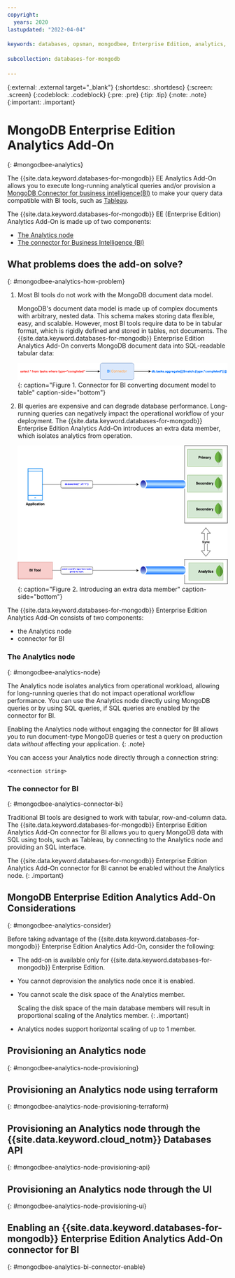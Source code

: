 ```yaml
---
copyright:
  years: 2020
lastupdated: "2022-04-04"

keywords: databases, opsman, mongodbee, Enterprise Edition, analytics, bi connector

subcollection: databases-for-mongodb

---
```


{:external: .external target="_blank"}
{:shortdesc: .shortdesc}
{:screen: .screen}
{:codeblock: .codeblock}
{:pre: .pre}
{:tip: .tip}
{:note: .note}
{:important: .important}

# MongoDB Enterprise Edition Analytics Add-On
{: #mongodbee-analytics}

The {{site.data.keyword.databases-for-mongodb}} EE Analytics Add-On allows you to execute long-running analytical queries and/or provision a [MongoDB Connector for business intelligence(BI)](https://docs.mongodb.com/bi-connector/current/) to make your query data compatible with BI tools, such as [Tableau](https://www.tableau.com/).

The {{site.data.keyword.databases-for-mongodb}} EE (Enterprise Edition) Analytics Add-On is made up of two components:
- [The Analytics node](#mongodbee-analytics-node)
- [The connector for Business Intelligence (BI)](#mongodbee-analytics-connector-bi)

## What problems does the add-on solve?
{: #mongodbee-analytics-how-problem}

1. Most BI tools do not work with the MongoDB document data model. 

    MongoDB's document data model is made up of complex documents with arbitrary, nested data. This schema makes storing data flexible, easy, and scalable. However, most BI tools require data to be in tabular format, which is rigidly defined and stored in tables, not documents. The {{site.data.keyword.databases-for-mongodb}} Enterprise Edition Analytics Add-On converts MongoDB document data into SQL-readable tabular data:

    ![Connector for BI converting document model to table](images/bi-connector-model.png){: caption="Figure 1. Connector for BI converting document model to table" caption-side="bottom"}

1. BI queries are expensive and can degrade database performance. 
    Long-running queries can negatively impact the operational workflow of your deployment. The {{site.data.keyword.databases-for-mongodb}} Enterprise Edition Analytics Add-On introduces an extra data member, which isolates analytics from operation.

    ![Introducing an extra data member](images/bi-connector-extra-data-member.png){: caption="Figure 2. Introducing an extra data member" caption-side="bottom"}
    

The {{site.data.keyword.databases-for-mongodb}} Enterprise Edition Analytics Add-On consists of two components:
- the Analytics node
- connector for BI

### The Analytics node
{: #mongodbee-analytics-node}

The Analytics node isolates analytics from operational workload, allowing for long-running queries that do not impact operational workflow performance. You can use the Analytics node directly using MongoDB queries or by using SQL queries, if SQL queries are enabled by the connector for BI. 

Enabling the Analytics node without engaging the connector for BI allows you to run document-type MongoDB queries or test a query on production data _without_ affecting your application. 
{: .note}

You can access your Analytics node directly through a connection string:

```shell
<connection string>
```

### The connector for BI
{: #mongodbee-analytics-connector-bi}

Traditional BI tools are designed to work with tabular, row-and-column data. The {{site.data.keyword.databases-for-mongodb}} Enterprise Edition Analytics Add-On connector for BI allows you to query MongoDB data with SQL using tools, such as Tableau, by connecting to the Analytics node and providing an SQL interface.

The {{site.data.keyword.databases-for-mongodb}} Enterprise Edition Analytics Add-On connector for BI cannot be enabled without the Analytics node.
{: .important}

## MongoDB Enterprise Edition Analytics Add-On Considerations
{: #mongodbee-analytics-consider}

Before taking advantage of the {{site.data.keyword.databases-for-mongodb}} Enterprise Edition Analytics Add-On, consider the following:

- The add-on is available only for {{site.data.keyword.databases-for-mongodb}} Enterprise Edition.
- You cannot deprovision the analytics node once it is enabled.
- You cannot scale the disk space of the Analytics member. 
  
    Scaling the disk space of the main database members will result in proportional scaling of the Analytics member.
    {: .important}

- Analytics nodes support horizontal scaling of up to 1 member.

## Provisioning an Analytics node
{: #mongodbee-analytics-node-provisioning}

## Provisioning an Analytics node using terraform
{: #mongodbee-analytics-node-provisioning-terraform}



## Provisioning an Analytics node through the {{site.data.keyword.cloud_notm}} Databases API
{: #mongodbee-analytics-node-provisioning-api}



## Provisioning an Analytics node through the UI
{: #mongodbee-analytics-node-provisioning-ui}


## Enabling an {{site.data.keyword.databases-for-mongodb}} Enterprise Edition Analytics Add-On connector for BI
{: #mongodbee-analytics-bi-connector-enable}


